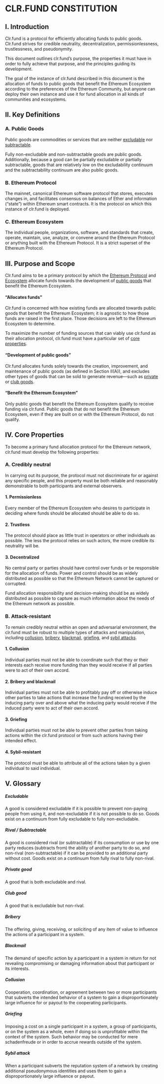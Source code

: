 # CLR.FUND CONSTITUTION

## I. Introduction
Clr.fund is a protocol for efficiently allocating funds to public goods. Clr.fund strives for credible neutrality, decentralization, permissionlessness, trustlessness, and pseudonymity.

This document outlines clr.fund’s purpose, the properties it must have in order to fully achieve that purpose, and the principles guiding its development.

The goal of the instance of clr.fund described in this document is the allocation of funds to public goods that benefit the Ethereum Ecosystem according to the preferences of the Ethereum Community, but anyone can deploy their own instance and use it for fund allocation in all kinds of communities and ecosystems.

## II. Key Definitions
### A. Public Goods <a name="public-goods"> </a>
Public goods are commodities or services that are neither [excludable](#Excludable) nor [subtractable](#rival-subtractable).

Fully non-excludable and non-subtractable goods are public goods. Additionally, because a good can be partially excludable or partially subtractable, goods that are relatively low on the excludability continuum and the subtractability continuum are also public goods.

### B. Ethereum Protocol <a name="ethereum-protocol"> </a>
The mainnet, canonical Ethereum software protocol that stores, executes changes in, and facilitates consensus on balances of Ether and information (“state”) within Ethereum smart contracts. It is the protocol on which this instance of clr.fund is deployed.

### C. Ethereum Ecosystem <a name="ethereum-ecosystem"> </a>
The individual people, organizations, software, and standards that create, operate, maintain, use, analyze, or convene around the Ethereum Protocol or anything built with the Ethereum Protocol. It is a strict superset of the Ethereum Protocol.

## III. Purpose and Scope
Clr.fund aims to be a primary protocol by which the [Ethereum Protocol](#ethereum-protocol) and [Ecosystem](#ethereum-ecosystem) allocate funds towards the development of [public goods](#public-goods) that benefit the Ethereum Ecosystem.
#### “Allocates funds”
Clr.fund is concerned with how existing funds are allocated towards public goods that benefit the Ethereum Ecosystem; it is agnostic to how those funds are raised in the first place. Those decisions are left to the Ethereum Ecosystem to determine.

To maximize the number of funding sources that can viably use clr.fund as their allocation protocol, clr.fund must have a particular set of [core properties](#core-properties).

#### “Development of public goods”
Clr.fund allocates funds solely towards the creation, improvement, and maintenance of public goods (as defined in Section II(A)), and excludes other types of goods that can be sold to generate revenue—such as [private](#Private-good) or [club goods](#Club-good).

#### “Benefit the Ethereum Ecosystem”
Only public goods that benefit the Ethereum Ecosystem qualify to receive funding via clr.fund. Public goods that do not benefit the Ethereum Ecosystem, even if they are built on or with the Ethereum Protocol, do not qualify.

## IV. Core Properties <a name="core-properties"> </a>
To become a primary fund allocation protocol for the Ethereum network, clr.fund must develop the following properties:

### A. Credibly neutral
In carrying out its purpose, the protocol must not discriminate for or against any specific people, and this property must be both reliable and reasonably demonstrable to both participants and external observers.

#### 1. Permissionless
Every member of the Ethereum Ecosystem who desires to participate in deciding where funds should be allocated should be able to do so.

#### 2. Trustless
The protocol should place as little trust in operators or other individuals as possible. The less the protocol relies on such actors, the more credible its neutrality will be.

#### 3. Decentralized
No central party or parties should have control over funds or be responsible for the allocation of funds. Power and control should be as widely distributed as possible so that the Ethereum Network cannot be captured or corrupted.

Fund allocation responsibility and decision-making should be as widely distributed as possible to capture as much information about the needs of the Ethereum network as possible.

### B. Attack-resistant
To remain credibly neutral within an open and adversarial environment, the clr.fund must be robust to multiple types of attacks and manipulation, including [collusion](#Collusion), [bribery](#Bribery), [blackmail](#Blackmail), [griefing](#Griefing), and [sybil attacks](#Sybil-attack).

#### 1. Collusion
Individual parties must not be able to coordinate such that they or their interests each receive more funding than they would receive if all parties were to act of their own accord.

#### 2. Bribery and blackmail
Individual parties must not be able to profitably pay off or otherwise induce other parties to take actions that increase the funding received by the inducing party over and above what the inducing party would receive if the induced party were to act of their own accord.

#### 3. Griefing
Individual parties must not be able to prevent other parties from taking actions within the clr.fund protocol or from such actions having their intended effect.

#### 4. Sybil-resistant
The protocol must be able to attribute all of the actions taken by a given individual to said individual.

## V. Glossary
##### Excludable
A good is considered excludable if it is possible to prevent non-paying people from using it, and non-excludable if it is not possible to do so. Goods exist on a continuum from fully excludable to fully non-excludable.

##### Rival / Subtractable <a name="rival-subtractable"></a>
A good is considered rival (or subtractable) if its consumption or use by one party reduces (subtracts from) the ability of another party to do so, and non-rival (non-subtractable) if it can be provided to an additional party without cost. Goods exist on a continuum from fully rival to fully non-rival.

##### Private good
A good that is both excludable and rival.

##### Club good
A good that is excludable but non-rival.

##### Bribery
The offering, giving, receiving, or soliciting of any item of value to influence the actions of a participant in a system.

##### Blackmail
The demand of specific action by a participant in a system in return for not revealing compromising or damaging information about that participant or its interests.

##### Collusion
Cooperation, coordination, or agreement between two or more participants that subverts the intended behavior of a system to gain a disproportionately large influence for or payout to the cooperating participants.

##### Griefing
Imposing a cost on a single participant in a system, a group of participants, or on the system as a whole, even if doing so is unprofitable within the context of the system. Such behavior may be conducted for mere schadenfreude or in order to accrue rewards outside of the system.

##### Sybil attack
When a participant subverts the reputation system of a network by creating additional pseudonymous identities and uses them to gain a disproportionately large influence or payout.
